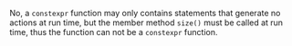No, a `constexpr` function may only contains statements that generate no actions at run time, but the member method `size()` must be called at run time, thus the function can not be a `constexpr` function.

<!---
A function like below can be `constexpr` function:

    constexpr bool isSameStr(const std::string &s1, const std::string &s2) {
      return &s1 == &s2;
    }

--->
